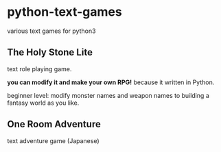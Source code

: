 # python-text-games
various text games for python3

## The Holy Stone Lite
text role playing game.

**you can modify it and make your own RPG!**
because it written in Python.

beginner level:
modify monster names and weapon names to building a fantasy world
as you like.

## One Room Adventure
text adventure game (Japanese)
